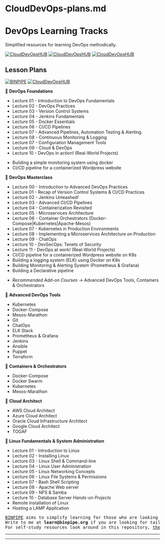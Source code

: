 # CloudDevOps-plans.md

DevOps Learning Tracks
============

Simplified resources for learning DevOps methodically.

[![CloudDevOpsHUB](https://img.shields.io/badge/Learning--Videos-red)](https://www.youtube.com/c/CloudDevOpsHub/)
[![CloudDevOpsHUB](https://img.shields.io/badge/Learning--Notes-green)](#Notes)
[![CloudDevOpsHUB](https://img.shields.io/badge/Live--Classroom-blue)](https://forms.gle/tDJxDyj2nJyfsgsk7)

Lesson Plans
------------

 [![BINPIPE](https://img.shields.io/badge/Watch--the--Videos-orange)](https://www.youtube.com/c/CloudDevOpsHub/)  [![CloudDevOpsHUB](https://img.shields.io/badge/Read--up--Notes-black)](https://github.com/BINPIPE/learning-resources/blob/master/learning-notes/devops-introduction.md)


&#x1F4D7; **DevOps Foundations**

* Lecture 01 - Introduction to DevOps Fundamentals 
* Lecture 02 - DevOps Practices
* Lecture 03 - Version Control Systems
* Lecture 04 - Jenkins Fundamentals
* Lecture 05 - Docker Essentials
* Lecture 06 - CI/CD Pipelines
* Lecture 07 - Advanced Pipelines, Automation Testing & Alerting.
* Lecture 08 - Continuous Monitoring & Logging
* Lecture 07 - Configuration Management Tools
* Lecture 09 - Cloud & DevOps
* Lecture 10 - DevOps in action! (Real-World Projects)
- Building a simple monitoring system using docker
- CI/CD pipeline for a containerized Wordpress website


&#x1F4D8; **DevOps Masterclass**

- Lecture 00 - Introduction to Advanced DevOps Practices
- Lecture 01 - Recap of Version Control Systems & CI/CD Practices
- Lecture 02 - Jenkins Unleashed!
- Lecture 03 - Advanced CI/CD Pipelines
- Lecture 04 - Containerization Revisited
- Lecture 05 - Microservices Architecture
- Lecture 06 - Container Orchestrators (Docker-Compose|Kubernetes|Apache-Mesos)
- Lecture 07 - Kubernetes in Production Environments
- Lecture 08 - Implementing a Microservices Architecture on Production
- Lecture 09 - ChatOps
- Lecture 10 - DevSecOps: Tenets of Security
- Lecture 11 - DevOps at work! (Real-World Projects)
- CI/CD pipeline for a containerized Wordpress website on K8s
- Building a logging system (ELK) using Docker on K8s
- Building Monitoring & Alerting System (Prometheus & Grafana)
- Building a Declarative pipeline

+ *Recommended Add-on Courses* -> Advanced DevOps Tools, Containers & Orchestrators

&#x1F4D9; **Advanced DevOps Tools**
* Kubernetes
* Docker-Compose
* Mesos-Marathon
* Git
* ChatOps
* ELK Stack
* Prometheus & Grafana
* Jenkins
* Ansible
* Puppet
* Terraform

&#x1F4D7; **Containers & Orchestrators**
* Docker-Compose
* Docker Swarm
* Kubernetes
* Mesos-Marathon

&#x1F4D8; **Cloud Architect**

* AWS Cloud Architect
* Azure Cloud Architect
* Oracle Cloud Infrastructure Architect
* Google Cloud Architect
* TOGAF

&#x1F4D9; **Linux Fundamentals & System Administration**

- Lecture 01 - Introduction to Linux
- Lecture 02 - Installing Linux
- Lecture 03 - Linux Shell & Command-line
- Lecture 04 - Linux User Administration
- Lecture 05 - Linux Networking Concepts
- Lecture 06 - Linux File Systems & Permissions
- Lecture 07 - Bash Shell Scripting
- Lecture 08 - Apache Web server
- Lecture 09 - NFS & Samba
- Lecture 10 - Database Server
*Hands-on Projects*
- Remote Installation of Linux
- Hosting a LAMP Application

<pre>
<a href="https://www.binpipe.org/">BINPIPE</a> aims to simplify learning for those who are looking to make a foothold in the industry.
Write to me at <b>learn@binpipe.org</b> if you are looking for tailor-made training sessions.
For self-study resources look around in this repository, <a href="https://www.binpipe.org/">the Binpipe Blog</a> and our <a href="https://www.youtube.com/channel/UCPTgt4Wo0MAnuzNEEZlk90A">Youtube Channel</a>.
</pre>

___

___
